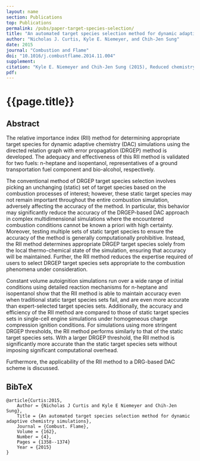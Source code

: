 ```yaml
---
layout: name
section: Publications
top: Publications
permalink: /pubs/paper-target-species-selection/
title: "An automated target species selection method for dynamic adaptive chemistry simulations"
author: "Nicholas J. Curtis, Kyle E. Niemeyer, and Chih-Jen Sung"
date: 2015
journal: "Combustion and Flame"
doi: "10.1016/j.combustflame.2014.11.004"
supplement:
citation: "Kyle E. Niemeyer and Chih-Jen Sung (2015), Reduced chemistry for a gasoline surrogate valid at engine-relevant conditions, *Combustion and Flame*, 162(4):1358--1374. doi:10.1016/j.combustflame.2014.11.004"
pdf:
---
```


{{page.title}}
==============

## Abstract

The relative importance index (RII) method for determining appropriate target species for dynamic adaptive chemistry (DAC) simulations using the directed relation graph with error propagation (DRGEP) method is developed. The adequacy and effectiveness of this RII method is validated for two fuels: n-heptane and isopentanol, representatives of a ground transportation fuel component and bio-alcohol, respectively.

The conventional method of DRGEP target species selection involves picking an unchanging (static) set of target species based on the combustion processes of interest; however, these static target species may not remain important throughout the entire combustion simulation, adversely affecting the accuracy of the method. In particular, this behavior may significantly reduce the accuracy of the DRGEP-based DAC approach in complex multidimensional simulations where the encountered combustion conditions cannot be known a priori with high certainty. Moreover, testing multiple sets of static target species to ensure the accuracy of the method is generally computationally prohibitive. Instead, the RII method determines appropriate DRGEP target species solely from the local thermo-chemical state of the simulation, ensuring that accuracy will be maintained. Further, the RII method reduces the expertise required of users to select DRGEP target species sets appropriate to the combustion phenomena under consideration.

Constant volume autoignition simulations run over a wide range of initial conditions using detailed reaction mechanisms for n-heptane and isopentanol show that the RII method is able to maintain accuracy even when traditional static target species sets fail, and are even more accurate than expert-selected target species sets. Additionally, the accuracy and efficiency of the RII method are compared to those of static target species sets in single-cell engine simulations under homogeneous charge compression ignition conditions. For simulations using more stringent DRGEP thresholds, the RII method performs similarly to that of the static target species sets. With a larger DRGEP threshold, the RII method is significantly more accurate than the static target species sets without imposing significant computational overhead.

Furthermore, the applicability of the RII method to a DRG-based DAC scheme is discussed.

## BibTeX

    @article{Curtis:2015,
        Author = {Nicholas J Curtis and Kyle E Niemeyer and Chih-Jen Sung},
        Title = {An automated target species selection method for dynamic adaptive chemistry simulations},
        Journal = {Combust. Flame},
        Volume = {162},
        Number = {4},
        Pages = {1358--1374}
        Year = {2015}
    }
